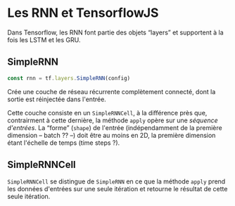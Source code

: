 # Les RNN et TensorflowJS

Dans Tensorflow, les RNN font partie des objets “layers” et supportent à la fois les LSTM et les GRU.

## SimpleRNN

```javascript
const rnn = tf.layers.SimpleRNN(config)
```

Crée une couche de réseau récurrente complètement connecté, dont la sortie est réinjectée dans l'entrée.

Cette couche consiste en un `SimpleRNNCell`, à la différence près que, contrairment à cette dernière, la méthode `apply` opère sur une _séquence d'entrées_. La “forme” (`shape`) de l'entrée (indépendamment de la première dimension – batch  ?? –) doit être au moins en 2D, la première dimension étant l'échelle de temps (time steps ?).


## SimpleRNNCell

`SimpleRNNCell` se distingue de `SimpleRNN` en ce que la méthode `apply` prend les données d'entrées sur une seule itération et retourne le résultat de cette seule itération. 
